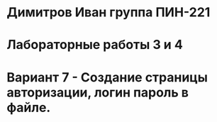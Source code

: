 # Димитров Иван группа ПИН-221
# Лабораторные работы 3 и 4 
# Вариант 7 - Создание страницы авторизации, логин пароль в файле.
